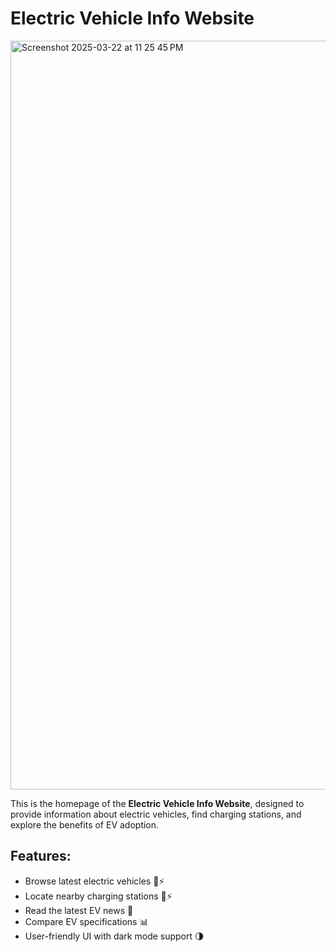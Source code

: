 # Electric Vehicle Info Website

 <img width="1198" alt="Screenshot 2025-03-22 at 11 25 45 PM" src="https://github.com/user-attachments/assets/6d90630d-fae7-4c3e-9e1e-00ab01c4de7f" />

This is the homepage of the **Electric Vehicle Info Website**, designed to provide information about electric vehicles, find charging stations, and explore the benefits of EV adoption.

## Features:
- Browse latest electric vehicles 🚗⚡
- Locate nearby charging stations 🔋⚡
- Read the latest EV news 📰
- Compare EV specifications 📊
- User-friendly UI with dark mode support 🌗

